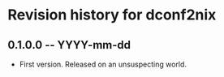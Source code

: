 # Revision history for dconf2nix

## 0.1.0.0 -- YYYY-mm-dd

* First version. Released on an unsuspecting world.
